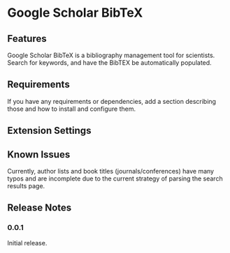 # Google Scholar BibTeX

## Features

Google Scholar BibTeX is a bibliography management tool for scientists.
Search for keywords, and have the BibTEX be automatically populated.

## Requirements

If you have any requirements or dependencies, add a section describing those and how to install and configure them.

## Extension Settings

## Known Issues
Currently, author lists and book titles (journals/conferences) have many typos and are incomplete due to the current strategy of parsing the search results page.

## Release Notes

### 0.0.1

Initial release.